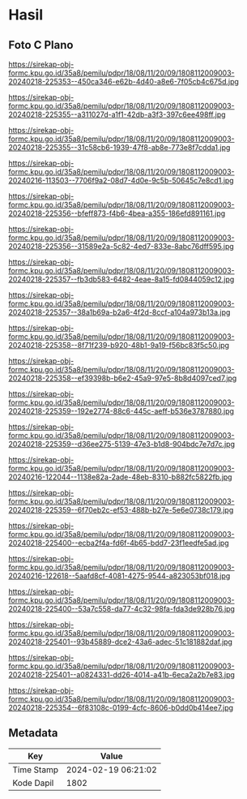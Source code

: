 # Hasil

## Foto C Plano

https://sirekap-obj-formc.kpu.go.id/35a8/pemilu/pdpr/18/08/11/20/09/1808112009003-20240218-225353--450ca346-e62b-4d40-a8e6-7f05cb4c675d.jpg

https://sirekap-obj-formc.kpu.go.id/35a8/pemilu/pdpr/18/08/11/20/09/1808112009003-20240218-225355--a311027d-a1f1-42db-a3f3-397c6ee498ff.jpg

https://sirekap-obj-formc.kpu.go.id/35a8/pemilu/pdpr/18/08/11/20/09/1808112009003-20240218-225355--31c58cb6-1939-47f8-ab8e-773e8f7cdda1.jpg

https://sirekap-obj-formc.kpu.go.id/35a8/pemilu/pdpr/18/08/11/20/09/1808112009003-20240216-113503--7706f9a2-08d7-4d0e-9c5b-50645c7e8cd1.jpg

https://sirekap-obj-formc.kpu.go.id/35a8/pemilu/pdpr/18/08/11/20/09/1808112009003-20240218-225356--bfeff873-f4b6-4bea-a355-186efd891161.jpg

https://sirekap-obj-formc.kpu.go.id/35a8/pemilu/pdpr/18/08/11/20/09/1808112009003-20240218-225356--31589e2a-5c82-4ed7-833e-8abc76dff595.jpg

https://sirekap-obj-formc.kpu.go.id/35a8/pemilu/pdpr/18/08/11/20/09/1808112009003-20240218-225357--fb3db583-6482-4eae-8a15-fd0844059c12.jpg

https://sirekap-obj-formc.kpu.go.id/35a8/pemilu/pdpr/18/08/11/20/09/1808112009003-20240218-225357--38a1b69a-b2a6-4f2d-8ccf-a104a973b13a.jpg

https://sirekap-obj-formc.kpu.go.id/35a8/pemilu/pdpr/18/08/11/20/09/1808112009003-20240218-225358--8f71f239-b920-48b1-9a19-f56bc83f5c50.jpg

https://sirekap-obj-formc.kpu.go.id/35a8/pemilu/pdpr/18/08/11/20/09/1808112009003-20240218-225358--ef39398b-b6e2-45a9-97e5-8b8d4097ced7.jpg

https://sirekap-obj-formc.kpu.go.id/35a8/pemilu/pdpr/18/08/11/20/09/1808112009003-20240218-225359--192e2774-88c6-445c-aeff-b536e3787880.jpg

https://sirekap-obj-formc.kpu.go.id/35a8/pemilu/pdpr/18/08/11/20/09/1808112009003-20240218-225359--d36ee275-5139-47e3-b1d8-904bdc7e7d7c.jpg

https://sirekap-obj-formc.kpu.go.id/35a8/pemilu/pdpr/18/08/11/20/09/1808112009003-20240216-122044--1138e82a-2ade-48eb-8310-b882fc5822fb.jpg

https://sirekap-obj-formc.kpu.go.id/35a8/pemilu/pdpr/18/08/11/20/09/1808112009003-20240218-225359--6f70eb2c-ef53-488b-b27e-5e6e0738c179.jpg

https://sirekap-obj-formc.kpu.go.id/35a8/pemilu/pdpr/18/08/11/20/09/1808112009003-20240218-225400--ecba2f4a-fd6f-4b65-bdd7-23f1eedfe5ad.jpg

https://sirekap-obj-formc.kpu.go.id/35a8/pemilu/pdpr/18/08/11/20/09/1808112009003-20240216-122618--5aafd8cf-4081-4275-9544-a823053bf018.jpg

https://sirekap-obj-formc.kpu.go.id/35a8/pemilu/pdpr/18/08/11/20/09/1808112009003-20240218-225400--53a7c558-da77-4c32-98fa-fda3de928b76.jpg

https://sirekap-obj-formc.kpu.go.id/35a8/pemilu/pdpr/18/08/11/20/09/1808112009003-20240218-225401--93b45889-dce2-43a6-adec-51c181882daf.jpg

https://sirekap-obj-formc.kpu.go.id/35a8/pemilu/pdpr/18/08/11/20/09/1808112009003-20240218-225401--a0824331-dd26-4014-a41b-6eca2a2b7e83.jpg

https://sirekap-obj-formc.kpu.go.id/35a8/pemilu/pdpr/18/08/11/20/09/1808112009003-20240218-225354--6f83108c-0199-4cfc-8606-b0dd0b414ee7.jpg


## Metadata

| Key        | Value               |
| ---------- | ------------------- |
| Time Stamp | 2024-02-19 06:21:02 |
| Kode Dapil | 1802                |




